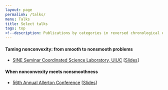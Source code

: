 ```yaml
---
layout: page
permalink: /talks/
menu: Talks
title: Select talks
tags: top
<!--description: Publications by categories in reversed chronological order. -->
---
```


#### Taming nonconvexity: from smooth to nonsmooth problems 
+ [SINE Seminar Coordinated Science Laboratory, UIUC](https://calendars.illinois.edu/detail/4200/33321967) \[[Slides](/docs/nsms_UIUC_SINE18.pdf)\]

#### When nonconvexity meets nonsmoothness
+ [56th Annual Allerton Conference](http://allerton.csl.illinois.edu/) \[[Slides](/docs/allerton18_nsms.pdf)\]









